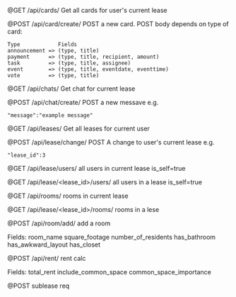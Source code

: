 @GET
/api/cards/
Get all cards for user's current lease


@POST
/api/card/create/
POST a new card. POST body depends on type of card:

    Type            Fields
    announcement => (type, title)
    payment      => (type, title, recipient, amount)
    task         => (type, title, assignee)
    event        => (type, title, eventdate, eventtime)
    vote         => (type, title)


@GET
/api/chats/
Get chat for current lease


@POST
/api/chat/create/
POST a new messave e.g.

    "message":"example message"


@GET
/api/leases/
Get all leases for current user


@POST
/api/lease/change/
POST A change to user's current lease e.g.

    "lease_id":3


@GET
/api/lease/users/
all users in current lease
is_self=true


@GET
/api/lease/<lease_id>/users/
all users in a lease
is_self=true


@GET
/api/rooms/
rooms in current lease


@GET
/api/lease/<lease_id>/rooms/
rooms in a lese


@POST
/api/room/add/
add a room

Fields:
    room_name
    square_footage
    number_of_residents
    has_bathroom
    has_awkward_layout
    has_closet


@POST
/api/rent/
rent calc

Fields:
    total_rent
    include_common_space
    common_space_importance

@POST
sublease req